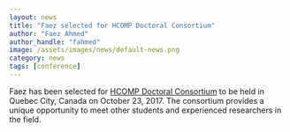 ```yaml
---
layout: news
title: "Faez selected for HCOMP Doctoral Consortium"
author: "Faez Ahmed"
author_handle: "fahmed"
image: /assets/images/news/default-news.png
category: news
tags: [conference]
---
```


Faez has been selected for [HCOMP Doctoral Consortium](http://www.humancomputation.com/2017/) to be held in Quebec City, Canada on October 23, 2017. The consortium provides a unique opportunity to meet other students and experienced researchers in the field. 
